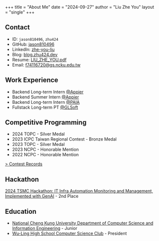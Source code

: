 +++
title = "About Me"
date = "2024-09-27"
author = "Liu Zhe You"
layout = "single"
+++

## Contact

- ID: `jason810496`, `zhu424`
- GitHub: [jason810496](https://github.com/jason810496)
- LinkedIn: [zhe-you-liu](https://www.linkedin.com/in/zhe-you-liu/)
- Blog: [blog.zhu424.dev](https://blog.zhu424.dev)
- Resume: [LIU_ZHE_YOU.pdf](https://github.com/jason810496/Resume/blob/main/LIU_ZHE_YOU.pdf)
- Email: f74116720@gs.ncku.edu.tw

## Work Experience
- Backend Long-term Intern [@Appier](https://www.appier.com/)
- Backend Summer Intern [@Appier](https://www.appier.com/)
- Backend Long-term Intern [@PAIA](https://www.paia.com.tw/)
- Fullstack Long-term PT [@GLSoft](https://www.glsoft.com.tw/)

## Competitive Programming

- 2024 TOPC - Silver Medal
- 2023 ICPC Taiwan Regional Contest - Bronze Medal
- 2023 TOPC - Silver Medal
- 2023 NCPC - Honorable Mention
- 2022 NCPC - Honorable Mention

[> Contest Records](https://www.linkedin.com/in/zhe-you-liu/details/honors/)

## Hackathon

[2024 TSMC Hackathon: IT Infra Automation Monitoring and Management, Implemented with GenAI](https://www.linkedin.com/feed/update/urn:li:activity:7159246053374926848/) - 2nd Place

## Education

- [National Cheng Kung University Department of Computer Science and Information Engineering](https://www.csie.ncku.edu.tw/ncku_csie/) - Junior
- [Wu-Ling High School Computer Science Club](https://github.com/Wu-Ling-CSC) - President
